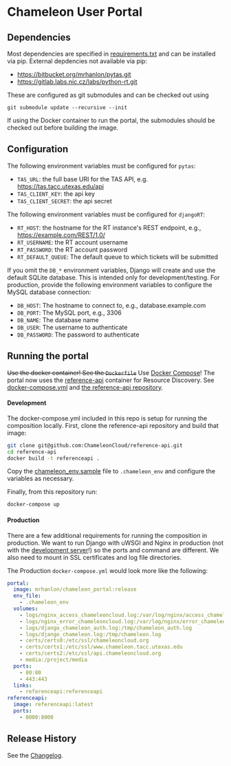 # Chameleon User Portal

## Dependencies

Most dependencies are specified in [requirements.txt](requirements.txt) and can
be installed via pip. External depdencies not available via pip:

- https://bitbucket.org/mrhanlon/pytas.git
- https://gitlab.labs.nic.cz/labs/python-rt.git

These are configured as git submodules and can be checked out using

```
git submodule update --recursive --init
```

If using the Docker container to run the portal, the submodules should be
checked out before building the image.

## Configuration

The following environment variables must be configured for `pytas`:

- `TAS_URL`: the full base URI for the TAS API, e.g. https://tas.tacc.utexas.edu/api
- `TAS_CLIENT_KEY`: the api key
- `TAS_CLIENT_SECRET`: the api secret

The following environment variables must be configured for `djangoRT`:

- `RT_HOST`: the hostname for the RT instance's REST endpoint, e.g., https://example.com/REST/1.0/
- `RT_USERNAME`: the RT account username
- `RT_PASSWORD`: the RT account password
- `RT_DEFAULT_QUEUE`: The default queue to which tickets will be submitted

If you omit the `DB_*` environment variables, Django will create and use
the default SQLite database. This is intended only for development/testing.
For production, provide the following environment variables to configure the
MySQL database connection:

- `DB_HOST`: The hostname to connect to, e.g., database.example.com
- `DB_PORT`: The MySQL port, e.g., 3306
- `DB_NAME`: The database name
- `DB_USER`: The username to authenticate
- `DB_PASSWORD`: The password to authenticate

## Running the portal

~~Use the docker container! See the `Dockerfile`~~ Use [Docker Compose](https://docs.docker.com/compose/)! The portal now uses the [reference-api](https://github.com/ChameleonCloud/reference-api) container for Resource Discovery. See [docker-compose.yml](docker-compose.yml) and [the reference-api repository](https://github.com/ChameleonCloud/reference-api).

#### Development

The docker-compose.yml included in this repo is setup for running the composition locally. First, clone the reference-api repository and build that image:

```bash
git clone git@github.com:ChameleonCloud/reference-api.git
cd reference-api
docker build -t referenceapi .
```

Copy the [chameleon_env.sample](chameleon_env.sample) file to `.chameleon_env` and configure the variables as necessary.

Finally, from this repository run:

```bash
docker-compose up
```

#### Production

There are a few additional requirements for running the composition in production. We want to run Django with uWSGI and Nginx in production (not with the [development server](https://docs.djangoproject.com/en/1.7/ref/django-admin/#django-admin-runserver)!) so the ports and command are different. We also need to mount in SSL certificates and log file directories.

The Production `docker-compose.yml` would look more like the following:

```yaml
portal:
  image: mrhanlon/chameleon_portal:release
  env_file:
    - .chameleon_env
  volumes:
    - logs/nginx_access_chameleoncloud.log:/var/log/nginx/access_chameleoncloud.log
    - logs/nginx_error_chameleoncloud.log:/var/log/nginx/error_chameleoncloud.log
    - logs/django_chameleon_auth.log:/tmp/chameleon_auth.log
    - logs/django_chameleon.log:/tmp/chameleon.log
    - certs/certs0:/etc/ssl/chameleoncloud.org
    - certs/certs1:/etc/ssl/www.chameleon.tacc.utexas.edu
    - certs/certs2:/etc/ssl/api.chameleoncloud.org
    - media:/project/media
  ports:
    - 80:80
    - 443:443
  links:
    - referenceapi:referenceapi
referenceapi:
  image: referenceapi:latest
  ports:
    - 8000:8000
```

## Release History

See the [Changelog](CHANGELOG.md).
